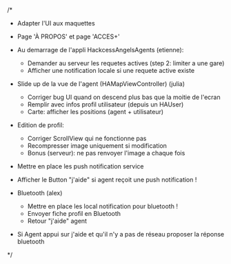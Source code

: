
 /*
 
 - Adapter l'UI aux maquettes
 
 - Page 'À PROPOS' et page 'ACCES+'
 
 - Au demarrage de l'appli HackcessAngelsAgents (etienne):
    - Demander au serveur les requetes actives (step 2: limiter a une gare)
    - Afficher une notification locale si une requete active existe
 - Slide up de la vue de l'agent (HAMapViewController) (julia)
    - Corriger bug UI quand on descend plus bas que la moitie de l'ecran
    - Remplir avec infos profil utilisateur (depuis un HAUser)
    - Carte: afficher les positions (agent + utilisateur)
 - Edition de profil:
   - Corriger ScrollView qui ne fonctionne pas
   - Recompresser image uniquement si modification
   - Bonus (serveur): ne pas renvoyer l'image a chaque fois
 - Mettre en place les push notification service
 - Afficher le Button "j'aide" si agent reçoit une push notification !
 - Bluetooth (alex)
   - Mettre en place les local notification pour bluetooth !
   - Envoyer fiche profil en Bluetooth
   - Retour "j'aide" agent
 - Si Agent appui sur j'aide et qu'il n'y a pas de réseau proposer la réponse bluetooth
 
 */

